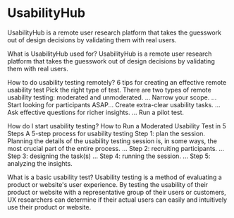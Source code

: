# UsabilityHub
UsabilityHub is a remote user research platform that takes the guesswork out of design decisions by validating them with real users.

What is UsabilityHub used for?
UsabilityHub is a remote user research platform that takes the guesswork out of design decisions by validating them with real users.

How to do usability testing remotely?
6 tips for creating an effective remote usability test
Pick the right type of test. There are two types of remote usability testing: moderated and unmoderated. ...
Narrow your scope. ...
Start looking for participants ASAP...
Create extra-clear usability tasks. ...
Ask effective questions for richer insights. ...
Run a pilot test.

How do I start usability testing?
How to Run a Moderated Usability Test in 5 Steps
A 5-step process for usability testing
Step 1: plan the session. Planning the details of the usability testing session is, in some ways, the most crucial part of the entire process. ...
Step 2: recruiting participants. ...
Step 3: designing the task(s) ...
Step 4: running the session. ...
Step 5: analyzing the insights.

What is a basic usability test?
Usability testing is a method of evaluating a product or website's user experience.
By testing the usability of their product or website with a representative group of their users or customers, UX researchers can determine if their actual users can easily and intuitively use their product or website.
